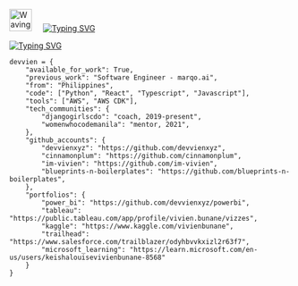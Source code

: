 <!-- markdownlint-disable first-line-h1 -->

<!-- markdownlint-disable no-inline-html -->
<img src="https://media.tenor.com/WX8OXgN5VpMAAAAi/waving-wave-hello.gif" alt="Waving Cat GIF" width="40px" style="margin-right:20px;">[![Typing SVG](https://readme-typing-svg.demolab.com?font=VT323&size=25&pause=1000&color=6EFF09&background=FFFE9300&center=false&vCenter=true&&multiline=true&repeat=false&width=435&height=40&lines=Hey!+I'm+Vivien)](https://git.io/typing-svg)

[![Typing SVG](https://readme-typing-svg.demolab.com?font=VT323&pause=1000&color=6EFF09&background=FFFE9300&multiline=true&repeat=true&random=true&width=435&height=40&lines=A+little+more+about+me%3A)](https://git.io/typing-svg)

```Python3
devvien = {
    "available_for_work": True,
    "previous_work": "Software Engineer - marqo.ai",
    "from": "Philippines",
    "code": ["Python", "React", "Typescript", "Javascript"],
    "tools": ["AWS", "AWS CDK"],
    "tech_communities": {
        "djangogirlscdo": "coach, 2019-present",
        "womenwhocodemanila": "mentor, 2021",
    },
    "github_accounts": {
        "devvienxyz": "https://github.com/devvienxyz",
        "cinnamonplum": "https://github.com/cinnamonplum",
        "im-vivien": "https://github.com/im-vivien",
        "blueprints-n-boilerplates": "https://github.com/blueprints-n-boilerplates",
    },
    "portfolios": {
        "power_bi": "https://github.com/devvienxyz/powerbi",
        "tableau": "https://public.tableau.com/app/profile/vivien.bunane/vizzes",
        "kaggle": "https://www.kaggle.com/vivienbunane",
        "trailhead": "https://www.salesforce.com/trailblazer/odyhbvvkxizl2r63f7",
        "microsoft_learning": "https://learn.microsoft.com/en-us/users/keishalouisevivienbunane-8568"
    }
}
```
